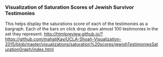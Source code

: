 
### Visualization of Saturation Scores of Jewish Survivor Testimonies

This helps display the saturations score of each of the testimonies as a bargraph.
Each of the bars on click drop down atmost 100 testimonies in the set they represent. 
http://htmlpreview.github.io/?https://github.com/mahatiKay/UCLA-Shoah-Visualization-2015/blob/master/visualizations/saturation%20scores/jewishTestimoniesSaturationGraph/index.html
